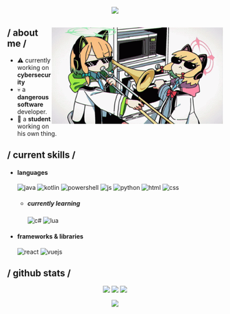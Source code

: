 <p align = center ><img src="https://i.ibb.co/T0ch9fG/pp2.png"> </p>

<div>

<img align="right" width="400" alt="LuxEndrith" src="lux.gif"></a>

<h2> / about me /</h2>
  
- ⚠️ currently working on **cybersecurity**
- 💀 a **dangerous software** developer.
- 👾 a **student** working on his own thing.
  
<h2> / current skills / </h2>
  
- <h4> languages </h4>
  <img src = "https://img.shields.io/badge/Java-ED8B00?style=for-the-badge&logo=openjdk&logoColor=white" alt = "java" />
  <img src = "https://img.shields.io/badge/Kotlin-0095D5?&style=for-the-badge&logo=kotlin&logoColor=white" alt = "kotlin" />
  <img src = "https://img.shields.io/badge/Powershell-2CA5E0?style=for-the-badge&logo=powershell&logoColor=white" alt = "powershell" />
  <img src = "https://img.shields.io/badge/JavaScript-323330?style=for-the-badge&logo=javascript&logoColor=F7DF1E" alt = "js" />
  <img src = "https://img.shields.io/badge/Python-3776AB?style=for-the-badge&logo=python&logoColor=white" alt = "python" />
  <img src = "https://img.shields.io/badge/HTML5-E34F26?style=for-the-badge&logo=html5&logoColor=white" alt = "html" />
  <img src = "https://img.shields.io/badge/CSS3-1572B6?style=for-the-badge&logo=css3&logoColor=white" alt = "css" />
  
  - <h5> currently learning </h5>
    <img src = "https://img.shields.io/badge/c%23-%23239120.svg?style=for-the-badge&logo=c-sharp&logoColor=white" alt = "c#" />
    <img src = "https://img.shields.io/badge/Lua-2C2D72?style=for-the-badge&logo=lua&logoColor=white" alt = "lua" />
  
- <h4> frameworks & libraries </h4>
  <img src = "https://img.shields.io/badge/React-20232A?style=for-the-badge&logo=react&logoColor=61DAFB" alt = "react" />
  <img src = "https://img.shields.io/badge/Vue.js-35495E?style=for-the-badge&logo=vue.js&logoColor=4FC08D" alt = "vuejs" />
  
<h2> / github stats /</h2>

<p align="center">
  <img height="50%" width="auto" src ="https://github-readme-stats.vercel.app/api?username=luxendrith&show_icons=true&count_private=true&theme=material-palenight&hide_border=true&hide=issues,contribs&bg_color=00000000">
  <img height="50%" width="auto" src ="https://github-readme-stats.vercel.app/api/top-langs/?username=luxendrith&layout=compact&hide_border=true&theme=material-palenight&bg_color=00000000&langs_count=6&hide=jupyter%20notebook,tex,css,php&exclude_repo=Pacman-AI">
  <img src ="https://github-readme-streak-stats.herokuapp.com?user=luxendrith&theme=material-palenight&hide_border=true&background=FFFFFF00">
</p>

<p align="center">
    <img src="https://github-profile-trophy.vercel.app/?username=luxendrith&theme=tokyonight"/>
</p>